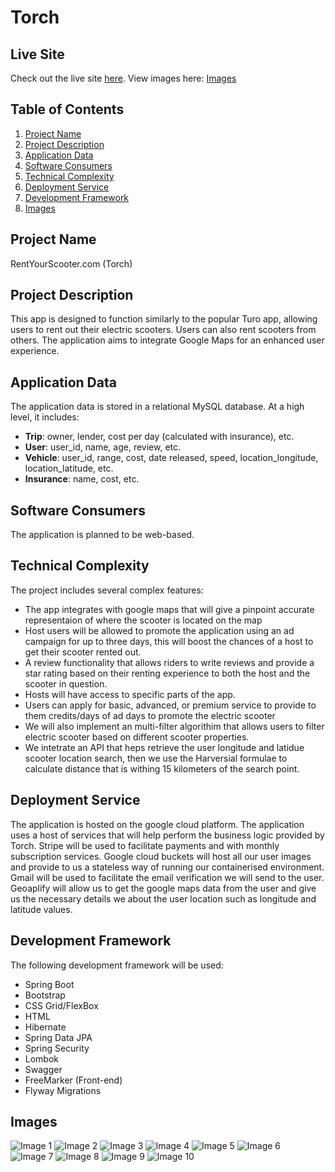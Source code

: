 #  Torch

## Live Site

Check out the live site [here](https://torch-front-end-wfurmbodqa-nw.a.run.app/).
View images here: [Images](#Images)

## Table of Contents
1. [Project Name](#project-name)
2. [Project Description](#project-description)
3. [Application Data](#application-data)
4. [Software Consumers](#software-consumers)
5. [Technical Complexity](#technical-complexity)
6. [Deployment Service](#deployment-service)
7. [Development Framework](#development-framework)
8. [Images](#Images)

## Project Name
RentYourScooter.com (Torch)

## Project Description
This app is designed to function similarly to the popular Turo app, allowing users to rent out their electric scooters. Users can also rent scooters from others. The application aims to integrate Google Maps for an enhanced user experience.

## Application Data
The application data is stored in a relational MySQL database. At a high level, it includes:

- **Trip**: owner, lender, cost per day (calculated with insurance), etc.
- **User**: user_id, name, age, review, etc.
- **Vehicle**: user_id, range, cost, date released, speed, location_longitude, location_latitude, etc.
- **Insurance**: name, cost, etc.

## Software Consumers
The application is planned to be web-based.

## Technical Complexity
The project includes several complex features:

- The app integrates with google maps that will give a pinpoint accurate representaion of where the scooter is located on the map
- Host users will be allowed to promote the application using an ad campaign for up to three days, this will boost the chances of a host to get their scooter rented out.
- A review functionality that allows riders to write reviews and provide a star rating based on their renting experience to both the host and the scooter in question.
- Hosts will have access to specific parts of the app.
- Users can apply for basic, advanced, or premium service to provide to them credits/days of ad days to promote the electric scooter
- We will also implement an multi-filter algorithim that allows users to filter electric scooter based on different scooter properties.
- We intetrate an API that heps retrieve the user longitude and latidue scooter location search, then we use the Harversial formulae to calculate distance that is withing 15 kilometers of the search point.



## Deployment Service
The application is hosted on the google cloud platform. The application uses a host of services that will help perform the business logic provided by Torch. Stripe will be used to facilitate payments and with monthly subscription services. Google cloud buckets will host all our user images and provide to us a stateless way of running our containerised environment. Gmail will be used to facilitate the email verification we will send to the user. Geoaplify will allow us to get the google maps data from the user and give us the necessary details we about the user location such as longitude and latitude values. 

## Development Framework
The following development framework will be used:

- Spring Boot
- Bootstrap
- CSS Grid/FlexBox
- HTML
- Hibernate
- Spring Data JPA
- Spring Security
- Lombok
- Swagger
- FreeMarker (Front-end)
- Flyway Migrations

## Images

![Image 1](./images/image1.png)
![Image 2](./images/image2.png)
![Image 3](./images/image3.png)
![Image 4](./images/image4.png)
![Image 5](./images/image5.png)
![Image 6](./images/image6.png)
![Image 7](./images/image7.png)
![Image 8](./images/image8.png)
![Image 9](./images/image9.png)
![Image 10](./images/image10.png)


